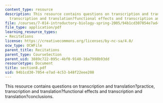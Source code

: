 ```yaml
---
content_type: resource
description: This resource contains questions on transcription and translation?practice,
  transcription and translation?functional effects and transcription and translation?conclusions.
file: /courses/7-014-introductory-biology-spring-2005/94b1cd307054e7ad4c53b48f22eee208_section8.pdf
file_type: application/pdf
learning_resource_types:
- Recitations
license: https://creativecommons.org/licenses/by-nc-sa/4.0/
ocw_type: OCWFile
parent_title: Recitations
parent_type: CourseSection
parent_uid: 3889c722-095c-4bf0-9140-16a7998b93dd
resourcetype: Document
title: section8.pdf
uid: 94b1cd30-7054-e7ad-4c53-b48f22eee208
---
```

This resource contains questions on transcription and translation?practice, transcription and translation?functional effects and transcription and translation?conclusions.
